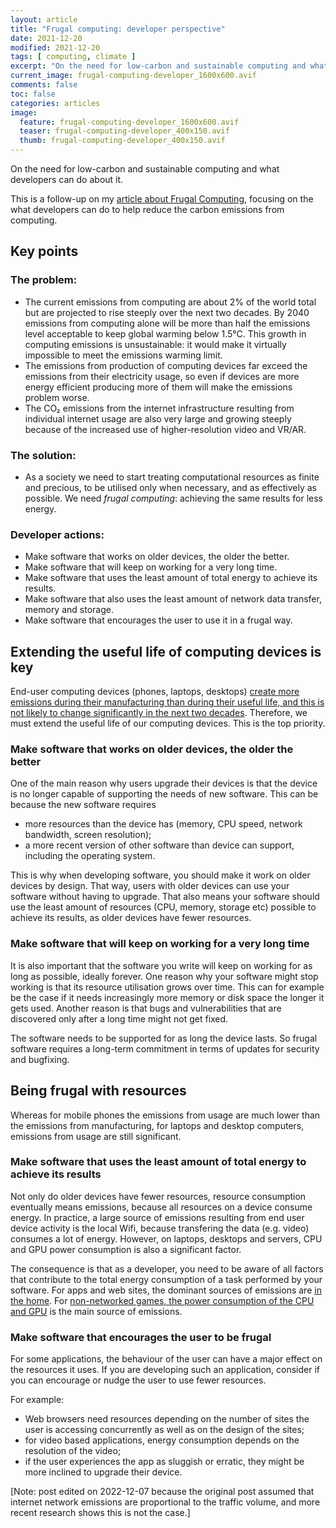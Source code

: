 ```yaml
---
layout: article
title: "Frugal computing: developer perspective"
date: 2021-12-20
modified: 2021-12-20
tags: [ computing, climate ]
excerpt: "On the need for low-carbon and sustainable computing and what developers can do about it."
current_image: frugal-computing-developer_1600x600.avif
comments: false
toc: false
categories: articles
image:
  feature: frugal-computing-developer_1600x600.avif
  teaser: frugal-computing-developer_400x150.avif
  thumb: frugal-computing-developer_400x150.avif
---
```


On the need for low-carbon and sustainable computing and what developers can do about it.

This is a follow-up on my [article about Frugal Computing]({{site.url}}/articles/frugal-computing), focusing on the what developers can do to help reduce the carbon emissions from computing. 

## Key points

### The problem: 
  - The current emissions from computing are about 2% of the world total but are projected to rise steeply over the next two decades. By 2040 emissions from computing alone will be more than half the emissions level acceptable to keep global warming below 1.5°C. This growth in computing emissions is unsustainable: it would make it virtually impossible to meet the emissions warming limit.
  - The emissions from production of computing devices far exceed the emissions from their electricity usage, so even if devices are more energy efficient producing more of them will make the emissions problem worse.
  - The CO₂ emissions from the internet infrastructure resulting from individual internet usage are also very large and growing steeply because of the increased use of higher-resolution video and VR/AR. 

### The solution:
  - As a society we need to start treating computational resources as finite and precious, to be utilised only when necessary, and as effectively as possible. We need _frugal computing_: achieving the same results for less energy. 

### Developer actions:

  - Make software that works on older devices, the older the better.
  - Make software that will keep on working for a very long time.
  - Make software that uses the least amount of total energy to achieve its results.
  - Make software that also uses the least amount of network data transfer, memory and storage.
  - Make software that encourages the user to use it in a frugal way.

## Extending the useful life of computing devices is key

End-user computing devices (phones, laptops, desktops) [create more emissions during their manufacturing than during their useful life, and this is not likely to change significantly in the next two decades](https://reboxed.co/blogs/outsidethebox/the-carbon-footprint-of-your-phone-and-how-you-can-reduce-it). Therefore, we must extend the useful life of our computing devices. This is the top priority.

### Make software that works on older devices, the older the better

One of the main reason why users upgrade their devices is that the device is no longer capable of supporting the needs of new software. This can be because the new software requires
  - more resources than the device has (memory, CPU speed, network bandwidth, screen resolution);
  - a more recent version of other software than device can support, including the operating system.

This is why when developing software, you should make it work on older devices by design. That way, users with older devices can use your software without having to upgrade. That also means your software should use the least amount of resources (CPU, memory, storage etc) possible to achieve its results, as older devices have fewer resources.
  
### Make software that will keep on working for a very long time

It is also important that the software you write will keep on working for as long as possible, ideally forever. One reason why your software might stop working is that its resource utilisation grows over time. This can for example be the case if it needs increasingly more memory or disk space the longer it gets used. Another reason is that bugs and vulnerabilities that are discovered only after a long time might not get fixed. 

The software needs to be supported for as long the device lasts. So frugal software requires a long-term commitment in terms of updates for security and bugfixing.

## Being frugal with resources

Whereas for mobile phones the emissions from usage are much lower than the emissions from manufacturing, for laptops and desktop computers, emissions from usage are still significant. 

### Make software that uses the least amount of total energy to achieve its results

Not only do older devices have fewer resources, resource consumption eventually means emissions, because all resources on a device consume energy. In practice, a large source of emissions resulting from end user device activity is the local Wifi, because transfering the data (e.g. video) consumes a lot of energy. However, on laptops, desktops and servers, CPU and GPU power consumption is also a significant factor.

The consequence is that as a developer, you need to be aware of all factors that contribute to the total energy consumption of a task performed by your software. For apps and web sites, the dominant sources of emissions are [in the home](https://www.carbontrust.com/our-work-and-impact/guides-reports-and-tools/carbon-impact-of-video-streaming). For [non-networked games, the power consumption of the CPU and GPU](https://www.researchgate.net/publication/336909520_Toward_Greener_Gaming_Estimating_National_Energy_Use_and_Energy_Efficiency_Potential) is the main source of emissions. 

### Make software that encourages the user to be frugal

For some applications, the behaviour of the user can have a major effect on the resources it uses. If you are developing such an application, consider if you can encourage or nudge the user to use fewer resources.

For example: 

- Web browsers need resources depending on the number of sites the user is accessing concurrently as well as on the design of the sites;
- for video based applications, energy consumption depends on the resolution of the video; 
- if the user experiences the app as sluggish or erratic, they might be more inclined to upgrade their device.

[Note: post edited on 2022-12-07 because the original post assumed that internet network emissions are proportional to the traffic volume, and more recent research shows this is not the case.]
